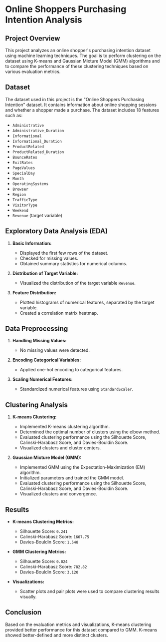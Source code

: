 # Online Shoppers Purchasing Intention Analysis

## Project Overview

This project analyzes an online shopper's purchasing intention dataset using machine learning techniques. The goal is to perform clustering on the dataset using K-means and Gaussian Mixture Model (GMM) algorithms and to compare the performance of these clustering techniques based on various evaluation metrics.

## Dataset

The dataset used in this project is the "Online Shoppers Purchasing Intention" dataset. It contains information about online shopping sessions and whether a shopper made a purchase. The dataset includes 18 features such as:

- `Administrative`
- `Administrative_Duration`
- `Informational`
- `Informational_Duration`
- `ProductRelated`
- `ProductRelated_Duration`
- `BounceRates`
- `ExitRates`
- `PageValues`
- `SpecialDay`
- `Month`
- `OperatingSystems`
- `Browser`
- `Region`
- `TrafficType`
- `VisitorType`
- `Weekend`
- `Revenue` (target variable)

## Exploratory Data Analysis (EDA)

1. **Basic Information:**
   - Displayed the first few rows of the dataset.
   - Checked for missing values.
   - Obtained summary statistics for numerical columns.

2. **Distribution of Target Variable:**
   - Visualized the distribution of the target variable `Revenue`.

3. **Feature Distribution:**
   - Plotted histograms of numerical features, separated by the target variable.
   - Created a correlation matrix heatmap.

## Data Preprocessing

1. **Handling Missing Values:**
   - No missing values were detected.

2. **Encoding Categorical Variables:**
   - Applied one-hot encoding to categorical features.

3. **Scaling Numerical Features:**
   - Standardized numerical features using `StandardScaler`.

## Clustering Analysis

1. **K-means Clustering:**
   - Implemented K-means clustering algorithm.
   - Determined the optimal number of clusters using the elbow method.
   - Evaluated clustering performance using the Silhouette Score, Calinski-Harabasz Score, and Davies-Bouldin Score.
   - Visualized clusters and cluster centers.

2. **Gaussian Mixture Model (GMM):**
   - Implemented GMM using the Expectation-Maximization (EM) algorithm.
   - Initialized parameters and trained the GMM model.
   - Evaluated clustering performance using the Silhouette Score, Calinski-Harabasz Score, and Davies-Bouldin Score.
   - Visualized clusters and convergence.

## Results

- **K-means Clustering Metrics:**
  - Silhouette Score: `0.241`
  - Calinski-Harabasz Score: `1667.75`
  - Davies-Bouldin Score: `1.548`

- **GMM Clustering Metrics:**
  - Silhouette Score: `0.024`
  - Calinski-Harabasz Score: `782.82`
  - Davies-Bouldin Score: `3.120`

- **Visualizations:**
  - Scatter plots and pair plots were used to compare clustering results visually.

## Conclusion

Based on the evaluation metrics and visualizations, K-means clustering provided better performance for this dataset compared to GMM. K-means showed better-defined and more distinct clusters.

 
